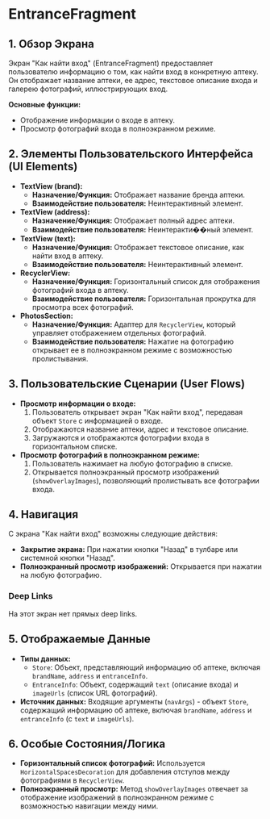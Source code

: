 # EntranceFragment

## 1. Обзор Экрана

Экран "Как найти вход" (EntranceFragment) предоставляет пользователю информацию о том, как найти вход в конкретную аптеку. Он отображает название аптеки, ее адрес, текстовое описание входа и галерею фотографий, иллюстрирующих вход.

**Основные функции:**
*   Отображение информации о входе в аптеку.
*   Просмотр фотографий входа в полноэкранном режиме.

## 2. Элементы Пользовательского Интерфейса (UI Elements)

*   **TextView (brand):**
    *   **Назначение/Функция:** Отображает название бренда аптеки.
    *   **Взаимодействие пользователя:** Неинтерактивный элемент.
*   **TextView (address):**
    *   **Назначение/Функция:** Отображает полный адрес аптеки.
    *   **Взаимодействие пользователя:** Неинтеракти��ный элемент.
*   **TextView (text):**
    *   **Назначение/Функция:** Отображает текстовое описание, как найти вход в аптеку.
    *   **Взаимодействие пользователя:** Неинтерактивный элемент.
*   **RecyclerView:**
    *   **Назначение/Функция:** Горизонтальный список для отображения фотографий входа в аптеку.
    *   **Взаимодействие пользователя:** Горизонтальная прокрутка для просмотра всех фотографий.
*   **PhotosSection:**
    *   **Назначение/Функция:** Адаптер для `RecyclerView`, который управляет отображением отдельных фотографий.
    *   **Взаимодействие пользователя:** Нажатие на фотографию открывает ее в полноэкранном режиме с возможностью пролистывания.

## 3. Пользовательские Сценарии (User Flows)

*   **Просмотр информации о входе:**
    1.  Пользователь открывает экран "Как найти вход", передавая объект `Store` с информацией о входе.
    2.  Отображаются название аптеки, адрес и текстовое описание.
    3.  Загружаются и отображаются фотографии входа в горизонтальном списке.
*   **Просмотр фотографий в полноэкранном режиме:**
    1.  Пользователь нажимает на любую фотографию в списке.
    2.  Открывается полноэкранный просмотр изображений (`showOverlayImages`), позволяющий пролистывать все фотографии входа.

## 4. Навигация

С экрана "Как найти вход" возможны следующие действия:

*   **Закрытие экрана:** При нажатии кнопки "Назад" в тулбаре или системной кнопки "Назад".
*   **Полноэкранный просмотр изображений:** Открывается при нажатии на любую фотографию.

### Deep Links

На этот экран нет прямых deep links.

## 5. Отображаемые Данные

*   **Типы данных:**
    *   `Store`: Объект, представляющий информацию об аптеке, включая `brandName`, `address` и `entranceInfo`.
    *   `EntranceInfo`: Объект, содержащий `text` (описание входа) и `imageUrls` (список URL фотографий).
*   **Источник данных:** Входящие аргументы (`navArgs`) - объект `Store`, содержащий информацию об аптеке, включая `brandName`, `address` и `entranceInfo` (с `text` и `imageUrls`).

## 6. Особые Состояния/Логика

*   **Горизонтальный список фотографий:** Используется `HorizontalSpacesDecoration` для добавления отступов между фотографиями в `RecyclerView`.
*   **Полноэкранный просмотр:** Метод `showOverlayImages` отвечает за отображение изображений в полноэкранном режиме с возможностью навигации между ними.